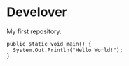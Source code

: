 # Develover
My first repository.


``` 
public static void main() {
  System.Out.Println("Hello World!");
}
```
